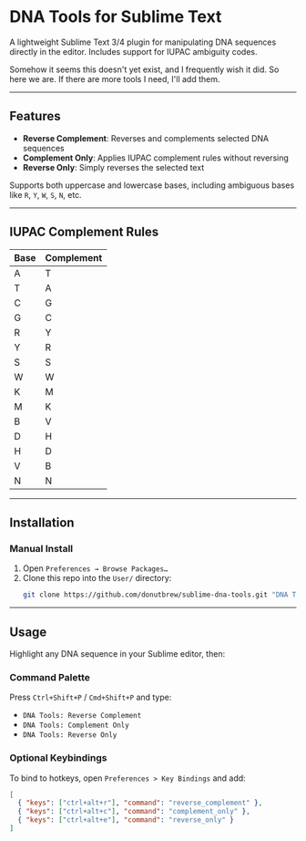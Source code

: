# DNA Tools for Sublime Text

A lightweight Sublime Text 3/4 plugin for manipulating DNA sequences directly in the editor. Includes support for IUPAC ambiguity codes.

Somehow it seems this doesn't yet exist, and I frequently wish it did. So here we are. If there are more tools I need, I'll add them.

---

## Features

-  **Reverse Complement**: Reverses and complements selected DNA sequences
-  **Complement Only**: Applies IUPAC complement rules without reversing
-  **Reverse Only**: Simply reverses the selected text

Supports both uppercase and lowercase bases, including ambiguous bases like `R`, `Y`, `W`, `S`, `N`, etc.

---

## IUPAC Complement Rules

| Base | Complement |
|------|------------|
| A    | T          |
| T    | A          |
| C    | G          |
| G    | C          |
| R    | Y          |
| Y    | R          |
| S    | S          |
| W    | W          |
| K    | M          |
| M    | K          |
| B    | V          |
| D    | H          |
| H    | D          |
| V    | B          |
| N    | N          |

---

## Installation

### Manual Install

1. Open `Preferences → Browse Packages…`
2. Clone this repo into the `User/` directory:
   ```bash
   git clone https://github.com/donutbrew/sublime-dna-tools.git "DNA Tools"


---

## Usage

Highlight any DNA sequence in your Sublime editor, then:

### Command Palette

Press `Ctrl+Shift+P` / `Cmd+Shift+P` and type:

- `DNA Tools: Reverse Complement`
- `DNA Tools: Complement Only`
- `DNA Tools: Reverse Only`

### Optional Keybindings

To bind to hotkeys, open `Preferences > Key Bindings` and add:

```json
[
  { "keys": ["ctrl+alt+r"], "command": "reverse_complement" },
  { "keys": ["ctrl+alt+c"], "command": "complement_only" },
  { "keys": ["ctrl+alt+e"], "command": "reverse_only" }
]
